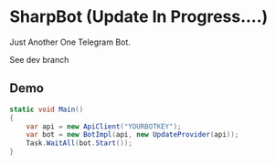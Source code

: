 # SharpBot (Update In Progress....)
Just Another One Telegram Bot.

See dev branch

## Demo

```C#
static void Main()
{
    var api = new ApiClient("YOURBOTKEY");
    var bot = new BotImpl(api, new UpdateProvider(api));
    Task.WaitAll(bot.Start());
}
